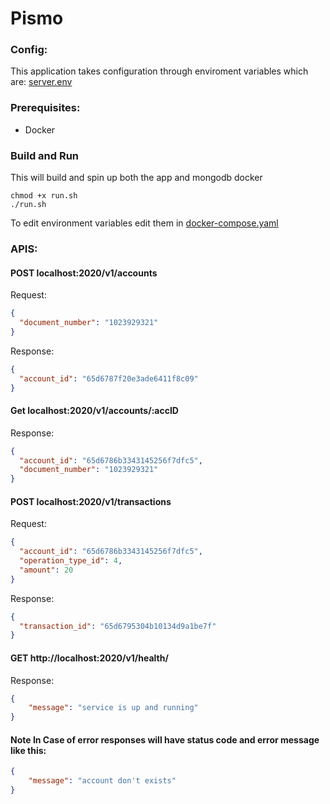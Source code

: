 # Pismo

### Config:
This application takes configuration through enviroment variables which are:
[server.env](cmd%2Fserver.env)

### Prerequisites:
- Docker

### Build and Run 
This will build and spin up both the app and mongodb docker

```shell
chmod +x run.sh
./run.sh
```

To edit environment variables edit them in [docker-compose.yaml](docker-compose.yaml)

### APIS:

#### POST localhost:2020/v1/accounts

Request:

```json
{
  "document_number": "1023929321"
}
```

Response:

```json
{
  "account_id": "65d6787f20e3ade6411f8c09"
}
```

#### Get localhost:2020/v1/accounts/:accID

Response:

```json
{
  "account_id": "65d6786b3343145256f7dfc5",
  "document_number": "1023929321"
}
```

#### POST localhost:2020/v1/transactions

Request:

```json
{
  "account_id": "65d6786b3343145256f7dfc5",
  "operation_type_id": 4,
  "amount": 20
}
```

Response:

```json
{
  "transaction_id": "65d6795304b10134d9a1be7f"
}
```

#### GET http://localhost:2020/v1/health/
Response:
```json
{
    "message": "service is up and running"
}
```


#### Note In Case of error responses will have status code and error message like this:

```json
{
    "message": "account don't exists"
}
```